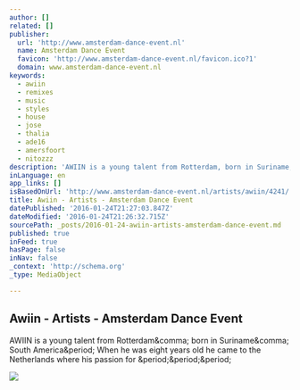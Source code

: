 ```yaml
---
author: []
related: []
publisher:
  url: 'http://www.amsterdam-dance-event.nl'
  name: Amsterdam Dance Event
  favicon: 'http://www.amsterdam-dance-event.nl/favicon.ico?1'
  domain: www.amsterdam-dance-event.nl
keywords:
  - awiin
  - remixes
  - music
  - styles
  - house
  - jose
  - thalia
  - ade16
  - amersfoort
  - nitozzz
description: 'AWIIN is a young talent from Rotterdam, born in Suriname, South America. When he was eight years old he came to the Netherlands where his passion for ...'
inLanguage: en
app_links: []
isBasedOnUrl: 'http://www.amsterdam-dance-event.nl/artists/awiin/4241/'
title: Awiin - Artists - Amsterdam Dance Event
datePublished: '2016-01-24T21:27:03.847Z'
dateModified: '2016-01-24T21:26:32.715Z'
sourcePath: _posts/2016-01-24-awiin-artists-amsterdam-dance-event.md
published: true
inFeed: true
hasPage: false
inNav: false
_context: 'http://schema.org'
_type: MediaObject

---
```

<article style=""><h1>Awiin - Artists - Amsterdam Dance Event</h1><p>AWIIN is a young talent from Rotterdam&amp;comma; born in Suriname&amp;comma; South America&amp;period; When he was eight years old he came to the Netherlands where his passion for &amp;period;&amp;period;&amp;period;</p><img src="http://www.amsterdam-dance-event.nl/static/uploads/images/cache/2013/08/640x853q=90_Awinn_18628_18629_1200x630_90_1_0_t.jpg" /></article>